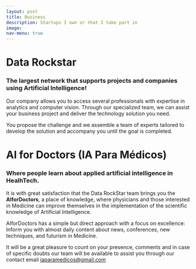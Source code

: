 ```yaml
---
layout: post
title: Business
description: Startups I own or that I take part in
image:
nav-menu: true
---
```


<h1>Data Rockstar</h1>
  <h3>The largest network that supports projects and companies using Artificial Intelligence!</h3>

Our company allows you to access several professionals with expertise in analytics and computer vision. Through our specialized team, we can assist your business project and deliver the technology solution you need.

You propose the challenge and we assemble a team of experts tailored to develop the solution and accompany you until the goal is completed.


<h1>AI for Doctors (IA Para Médicos)</h1>
  <h3>Where people learn about applied artificial intelligence in HealhTech.</h3>

It is with great satisfaction that the Data RockStar team brings you the <strong>AIforDoctors</strong>, a place of knowledge, where physicians and those interested in Medicine can improve themselves in the implementation of the scientific knowledge of Artificial Intelligence.

AIforDoctors has a simple but direct approach with a focus on excellence: Inform you with almost daily content about news, conferences, new techniques, and futurism in Medicine.

It will be a great pleasure to count on your presence, comments and in case of specific doubts our team will be available to assist you through our contact email iaparamedicos@gmail.com
